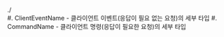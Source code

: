 ./  
#. ClientEventName - 클라이언트 이벤트(응답이 필요 없는 요청)의 세부 타입
#. CommandName - 클라이언트 명령(응답이 필요한 요청)의 세부 타입
